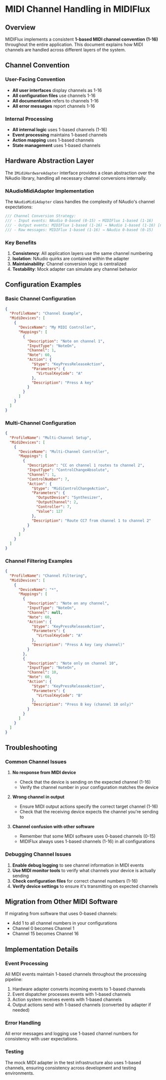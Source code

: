 # MIDI Channel Handling in MIDIFlux

## Overview

MIDIFlux implements a consistent **1-based MIDI channel convention (1-16)** throughout the entire application. This document explains how MIDI channels are handled across different layers of the system.

## Channel Convention

### User-Facing Convention
- **All user interfaces** display channels as 1-16
- **All configuration files** use channels 1-16
- **All documentation** refers to channels 1-16
- **All error messages** report channels 1-16

### Internal Processing
- **All internal logic** uses 1-based channels (1-16)
- **Event processing** maintains 1-based channels
- **Action mapping** uses 1-based channels
- **State management** uses 1-based channels

## Hardware Abstraction Layer

The `IMidiHardwareAdapter` interface provides a clean abstraction over the NAudio library, handling all necessary channel conversions internally.

### NAudioMidiAdapter Implementation

The `NAudioMidiAdapter` class handles the complexity of NAudio's channel expectations:

```csharp
/// Channel Conversion Strategy:
/// - Input events: NAudio 0-based (0-15) → MIDIFlux 1-based (1-16)
/// - Output events: MIDIFlux 1-based (1-16) → NAudio 1-based (1-16) [no conversion]
/// - Raw messages: MIDIFlux 1-based (1-16) → NAudio 0-based (0-15)
```

### Key Benefits

1. **Consistency**: All application layers use the same channel numbering
2. **Isolation**: NAudio quirks are contained within the adapter
3. **Maintainability**: Channel conversion logic is centralized
4. **Testability**: Mock adapter can simulate any channel behavior

## Configuration Examples

### Basic Channel Configuration
```json
{
  "ProfileName": "Channel Example",
  "MidiDevices": [
    {
      "DeviceName": "My MIDI Controller",
      "Mappings": [
        {
          "Description": "Note on channel 1",
          "InputType": "NoteOn",
          "Channel": 1,
          "Note": 60,
          "Action": {
            "$type": "KeyPressReleaseAction",
            "Parameters": {
              "VirtualKeyCode": "A"
            },
            "Description": "Press A key"
          }
        }
      ]
    }
  ]
}
```

### Multi-Channel Configuration
```json
{
  "ProfileName": "Multi-Channel Setup",
  "MidiDevices": [
    {
      "DeviceName": "Multi-Channel Controller",
      "Mappings": [
        {
          "Description": "CC on channel 1 routes to channel 2",
          "InputType": "ControlChangeAbsolute",
          "Channel": 1,
          "ControlNumber": 7,
          "Action": {
            "$type": "MidiControlChangeAction",
            "Parameters": {
              "OutputDevice": "Synthesizer",
              "OutputChannel": 2,
              "Controller": 7,
              "Value": 127
            },
            "Description": "Route CC7 from channel 1 to channel 2"
          }
        }
      ]
    }
  ]
}
```

### Channel Filtering Examples
```json
{
  "ProfileName": "Channel Filtering",
  "MidiDevices": [
    {
      "DeviceName": "*",
      "Mappings": [
        {
          "Description": "Note on any channel",
          "InputType": "NoteOn",
          "Channel": null,
          "Note": 60,
          "Action": {
            "$type": "KeyPressReleaseAction",
            "Parameters": {
              "VirtualKeyCode": "A"
            },
            "Description": "Press A key (any channel)"
          }
        },
        {
          "Description": "Note only on channel 10",
          "InputType": "NoteOn",
          "Channel": 10,
          "Note": 60,
          "Action": {
            "$type": "KeyPressReleaseAction",
            "Parameters": {
              "VirtualKeyCode": "B"
            },
            "Description": "Press B key (channel 10 only)"
          }
        }
      ]
    }
  ]
}
```

## Troubleshooting

### Common Channel Issues

1. **No response from MIDI device**
   - Check that the device is sending on the expected channel (1-16)
   - Verify the channel number in your configuration matches the device

2. **Wrong channel in output**
   - Ensure MIDI output actions specify the correct target channel (1-16)
   - Check that the receiving device expects the channel you're sending to

3. **Channel confusion with other software**
   - Remember that some MIDI software uses 0-based channels (0-15)
   - MIDIFlux always uses 1-based channels (1-16) in all configurations

### Debugging Channel Issues

1. **Enable debug logging** to see channel information in MIDI events
2. **Use MIDI monitor tools** to verify what channels your device is actually sending
3. **Check configuration files** for correct channel numbers (1-16)
4. **Verify device settings** to ensure it's transmitting on expected channels

## Migration from Other MIDI Software

If migrating from software that uses 0-based channels:
- Add 1 to all channel numbers in your configurations
- Channel 0 becomes Channel 1
- Channel 15 becomes Channel 16

## Implementation Details

### Event Processing
All MIDI events maintain 1-based channels throughout the processing pipeline:
1. Hardware adapter converts incoming events to 1-based channels
2. Event dispatcher processes events with 1-based channels
3. Action system receives events with 1-based channels
4. Output actions send with 1-based channels (converted by adapter if needed)

### Error Handling
All error messages and logging use 1-based channel numbers for consistency with user expectations.

### Testing
The mock MIDI adapter in the test infrastructure also uses 1-based channels, ensuring consistency across development and testing environments.
